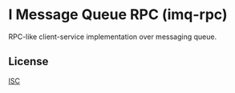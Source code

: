 # I Message Queue RPC (imq-rpc)

RPC-like client-service implementation over messaging queue.

## License

[ISC](https://github.com/Mikhus/imq-rpc/blob/master/LICENSE)
